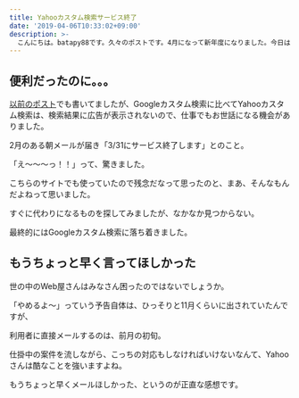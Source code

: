 ```yaml
---
title: Yahooカスタム検索サービス終了
date: '2019-04-06T10:33:02+09:00'
description: >-
  こんにちは。batapy88です。久々のポストです。4月になって新年度になりました。今日は3月末でサービス終了になったYahooカスタム検索について書いていこうと思います。
---
```


## 便利だったのに。。。

[以前のポスト](https://batapy88.com/post/add_seach_func_to_netlify-cms/)でも書いてましたが、Googleカスタム検索に比べてYahooカスタム検索は、検索結果に広告が表示されないので、仕事でもお世話になる機会がありました。

2月のある朝メールが届き「3/31にサービス終了します」とのこと。

「え～～～っ！！」って、驚きました。

こちらのサイトでも使っていたので残念だなって思ったのと、まあ、そんなもんだよねって思いました。

すぐに代わりになるものを探してみましたが、なかなか見つからない。

最終的にはGoogleカスタム検索に落ち着きました。

## もうちょっと早く言ってほしかった

世の中のWeb屋さんはみなさん困ったのではないでしょうか。

「やめるよ～」っていう予告自体は、ひっそりと11月くらいに出されていたんですが、

利用者に直接メールするのは、前月の初旬。

仕掛中の案件を流しながら、こっちの対応もしなければいけないなんて、Yahooさんは酷なことを強いますよね。

もうちょっと早くメールほしかった、というのが正直な感想です。